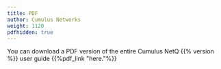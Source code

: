 ```yaml
---
title: PDF
author: Cumulus Networks
weight: 1120
pdfhidden: true
---
```


You can download a PDF version of the entire Cumulus NetQ {{% version %}} user guide {{%pdf_link "here."%}}
